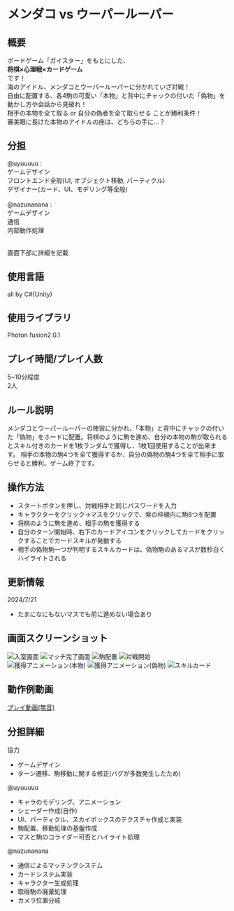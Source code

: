 # メンダコ vs ウーパールーパー

## 概要
ボードゲーム「ガイスター」をもとにした、<br>
<strong>将棋×心理戦×カードゲーム</strong><br>
です！<br>
海のアイドル、メンダコとウーパールーパーに分かれていざ対戦！<br>
自由に配置する、各4駒の可愛い「本物」と背中にチャックの付いた「偽物」を
動かし方や会話から見破れ！<br>
相手の本物を全て取る or 自分の偽者を全て取らせる ことが勝利条件！<br>
審美眼に長けた本物のアイドルの座は、どちらの手に...？


## 分担
@uyuuuuu : <br>
ゲームデザイン<br>
フロントエンド全般(UI, オブジェクト移動, パーティクル)<br>
デザイナー(カード、UI、モデリング等全般)<br><br>
@nazunanana : <br>
ゲームデザイン<br>
通信<br>
内部動作処理<br>

<br>画面下部に詳細を記載

## 使用言語
all by C#(Unity)

## 使用ライブラリ
Photon fusion2.0.1

## プレイ時間/プレイ人数
5~10分程度<br>
2人

## ルール説明
メンダコとウーパールーパーの陣営に分かれ、「本物」と背中にチャックの付いた「偽物」をホードに配置。将棋のように駒を進め、自分の本物の駒が取られるとスキル付きのカードを1枚ランダムで獲得し、1枚1回使用することが出来ます。
相手の本物の駒4つを全て獲得するか、自分の偽物の駒4つを全て相手に取らせると勝利、ゲーム終了です。

## 操作方法
- スタートボタンを押し、対戦相手と同じパスワードを入力
- キャラクターをクリック→マスをクリックで、紫の枠線内に駒8つを配置
- 将棋のように駒を進め、相手の駒を獲得する
- 自分のターン開始時、右下のカードアイコンをクリックしてカードをクリックすることでカードスキルが発動する
- 相手の偽物駒一つが判明するスキルカードは、偽物駒のあるマスが数秒白くハイライトされる

## 更新情報
2024/7/21
- たまになにもないマスでも前に進めない場合あり

## 画面スクリーンショット
![入室画面](./img/pic_1.png)
![マッチ完了画面](./img/pic_2.png)
![駒配置](./img/pic_3.png)
![対戦開始](./img/pic_5.png)
![獲得アニメーション(本物)](./img/pic_7.png)
![獲得アニメーション(偽物)](./img/pic_9.png)
![スキルカード](./img/pic_10.png)

## 動作例動画
[プレイ動画(無音)](https://drive.google.com/file/d/1AM2C2TA3CRL0S4l8SOmQv6y9sXNO4xEb/view?usp=sharing)

## 分担詳細
協力
- ゲームデザイン
- ターン遷移、駒移動に関する修正(バグが多数発生したため)

@uyuuuuu
- キャラのモデリング、アニメーション
- シェーダー作成(自作)
- UI、パーティクル、スカイボックスのテクスチャ作成と実装
- 駒配置、移動処理の基盤作成
- マスと駒のコライダー可否とハイライト処理

@nazunanana
- 通信によるマッチングシステム
- カードシステム実装
- キャラクター生成処理
- 取得駒の廃棄処理
- カメラ位置分岐